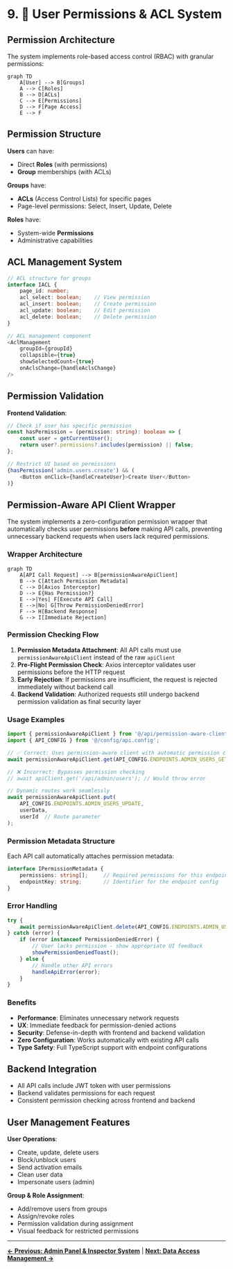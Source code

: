 # 9. 👥 User Permissions & ACL System

## Permission Architecture

The system implements role-based access control (RBAC) with granular permissions:

```mermaid
graph TD
    A[User] --> B[Groups]
    A --> C[Roles]
    B --> D[ACLs]
    C --> E[Permissions]
    D --> F[Page Access]
    E --> F
```

## Permission Structure

**Users** can have:
- Direct **Roles** (with permissions)
- **Group** memberships (with ACLs)

**Groups** have:
- **ACLs** (Access Control Lists) for specific pages
- Page-level permissions: Select, Insert, Update, Delete

**Roles** have:
- System-wide **Permissions**
- Administrative capabilities

## ACL Management System

```typescript
// ACL structure for groups
interface IACL {
    page_id: number;
    acl_select: boolean;    // View permission
    acl_insert: boolean;    // Create permission
    acl_update: boolean;    // Edit permission
    acl_delete: boolean;    // Delete permission
}

// ACL management component
<AclManagement
    groupId={groupId}
    collapsible={true}
    showSelectedCount={true}
    onAclsChange={handleAclsChange}
/>
```

## Permission Validation

**Frontend Validation**:
```typescript
// Check if user has specific permission
const hasPermission = (permission: string): boolean => {
    const user = getCurrentUser();
    return user?.permissions?.includes(permission) || false;
};

// Restrict UI based on permissions
{hasPermission('admin.users.create') && (
    <Button onClick={handleCreateUser}>Create User</Button>
)}
```

## Permission-Aware API Client Wrapper

The system implements a zero-configuration permission wrapper that automatically checks user permissions **before** making API calls, preventing unnecessary backend requests when users lack required permissions.

### Wrapper Architecture

```mermaid
graph TD
    A[API Call Request] --> B[permissionAwareApiClient]
    B --> C[Attach Permission Metadata]
    C --> D[Axios Interceptor]
    D --> E{Has Permission?}
    E -->|Yes| F[Execute API Call]
    E -->|No| G[Throw PermissionDeniedError]
    F --> H[Backend Response]
    G --> I[Immediate Rejection]
```

### Permission Checking Flow

1. **Permission Metadata Attachment**: All API calls must use `permissionAwareApiClient` instead of the raw `apiClient`
2. **Pre-Flight Permission Check**: Axios interceptor validates user permissions before the HTTP request
3. **Early Rejection**: If permissions are insufficient, the request is rejected immediately without backend call
4. **Backend Validation**: Authorized requests still undergo backend permission validation as final security layer

### Usage Examples

```typescript
import { permissionAwareApiClient } from '@/api/permission-aware-client.api';
import { API_CONFIG } from '@/config/api.config';

// ✅ Correct: Uses permission-aware client with automatic permission checking
await permissionAwareApiClient.get(API_CONFIG.ENDPOINTS.ADMIN_USERS_GET_ALL);

// ❌ Incorrect: Bypasses permission checking
// await apiClient.get('/api/admin/users'); // Would throw error

// Dynamic routes work seamlessly
await permissionAwareApiClient.put(
    API_CONFIG.ENDPOINTS.ADMIN_USERS_UPDATE,
    userData,
    userId  // Route parameter
);
```

### Permission Metadata Structure

Each API call automatically attaches permission metadata:

```typescript
interface IPermissionMetadata {
    permissions: string[];     // Required permissions for this endpoint
    endpointKey: string;       // Identifier for the endpoint config
}
```

### Error Handling

```typescript
try {
    await permissionAwareApiClient.delete(API_CONFIG.ENDPOINTS.ADMIN_USERS_DELETE, userId);
} catch (error) {
    if (error instanceof PermissionDeniedError) {
        // User lacks permission - show appropriate UI feedback
        showPermissionDeniedToast();
    } else {
        // Handle other API errors
        handleApiError(error);
    }
}
```

### Benefits

- **Performance**: Eliminates unnecessary network requests
- **UX**: Immediate feedback for permission-denied actions
- **Security**: Defense-in-depth with frontend and backend validation
- **Zero Configuration**: Works automatically with existing API calls
- **Type Safety**: Full TypeScript support with endpoint configurations

## Backend Integration

- All API calls include JWT token with user permissions
- Backend validates permissions for each request
- Consistent permission checking across frontend and backend

## User Management Features

**User Operations**:
- Create, update, delete users
- Block/unblock users
- Send activation emails
- Clean user data
- Impersonate users (admin)

**Group & Role Assignment**:
- Add/remove users from groups
- Assign/revoke roles
- Permission validation during assignment
- Visual feedback for restricted permissions

---

**[← Previous: Admin Panel & Inspector System](08-admin-panel-inspector.md)** | **[Next: Data Access Management →](17-data-access-management.md)**
